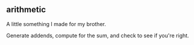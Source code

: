 arithmetic
----------

A little something I made for my brother.

Generate addends, compute for the sum, and check to see if you're right.
